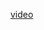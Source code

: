 <a href="https://drive.google.com/file/d/14Qc6bLdJw0keQ51z51gKy5L0X5BdFyw-/view?usp=sharing">video</a>

